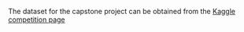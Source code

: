 The dataset for the capstone project can be obtained from the [Kaggle competition page](https://www.kaggle.com/c/jigsaw-toxic-comment-classification-challenge/data) 


